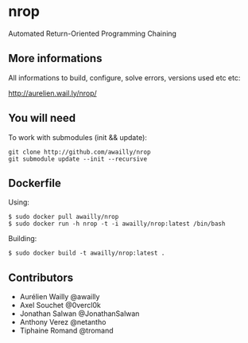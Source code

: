 nrop
====

Automated Return-Oriented Programming Chaining

More informations
-----------------

All informations to build, configure, solve errors, versions used etc etc:

http://aurelien.wail.ly/nrop/

You will need
-------------

To work with submodules (init && update):

    git clone http://github.com/awailly/nrop
    git submodule update --init --recursive

Dockerfile
----------

Using:

    $ sudo docker pull awailly/nrop
    $ sudo docker run -h nrop -t -i awailly/nrop:latest /bin/bash


Building:

    $ sudo docker build -t awailly/nrop:latest .

Contributors
------------

* Aurélien Wailly @awailly
* Axel Souchet @0vercl0k
* Jonathan Salwan @JonathanSalwan
* Anthony Verez @netantho
* Tiphaine Romand @tromand
